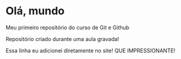 # Olá, mundo
Meu primeiro repositório do curso de Git e Github

Repositório criado durante uma aula gravada!

Essa linha eu adicionei diretamente no site! QUE IMPRESSIONANTE!
